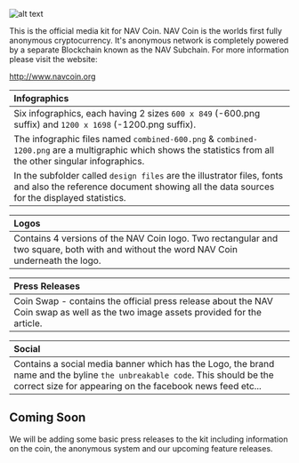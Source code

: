 ![alt text](https://raw.githubusercontent.com/navcoindev/navcoin-media/master/logo/logo-extended.png "Logo text 2")

This is the official media kit for NAV Coin. NAV Coin is the worlds first fully anonymous cryptocurrency. It's anonymous network is completely powered by a separate Blockchain known as the NAV Subchain. For more information please visit the website:

http://www.navcoin.org


|Infographics|
|:-----------|
|Six infographics, each having 2 sizes `600 x 849` (-600.png suffix) and `1200 x 1698` (-1200.png suffix).|
|The infographic files named `combined-600.png` & `combined-1200.png` are a multigraphic which shows the statistics from all the other singular infographics.|
|In the subfolder called `design files` are the illustrator files, fonts and also the reference document showing all the data sources for the displayed statistics.|

|Logos|
|:----|
|Contains 4 versions of the NAV Coin logo. Two rectangular and two square, both with and without the word NAV Coin underneath the logo.|

|Press Releases|
|:-----|
|Coin Swap - contains the official press release about the NAV Coin swap as well as the two image assets provided for the article.|

|Social|
|:-----|
|Contains a social media banner which has the Logo, the brand name and the byline `the unbreakable code`. This should be the correct size for appearing on the facebook news feed etc...|

## Coming Soon

We will be adding some basic press releases to the kit including information on the coin, the anonymous system and our upcoming feature releases.
